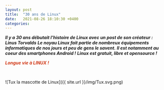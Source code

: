 ```yaml
---
layout: post
title:  "30 ans de Linux"
date:   2021-08-26 18:10:30 +0400
categories: 
---
```


***Il y a 30 ans débutait l'histoire de Linux avec un post de son créateur : Linus Torvalds***
***Le noyau Linux fait partie de nombreux équipements informatiques de nos jours et peu de gens le savent.***
***Il est notamment au coeur des smartphones Android !***
***Linux est gratuit, libre et opensource !*** 

<span style="color: #d03614">***Longue vie à LINUX !***</span>

<br>

![Tux la mascotte de Linux]({{ site.url }}/img/Tux.svg.png)